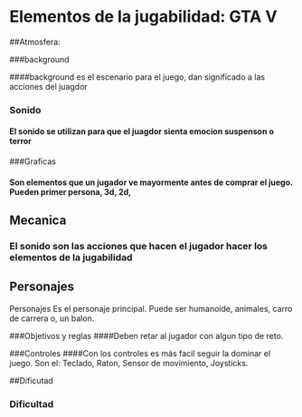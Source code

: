 # Elementos de la jugabilidad: GTA V

##Atmosfera: 

###background

####background es el escenario para el juego, dan significado a las acciones del juagdor 

### Sonido 
#### El sonido se utilizan para que el juagdor sienta emocion suspenson o terror 

###Graficas 
#### Son elementos que un jugador ve mayormente antes de comprar el juego. Pueden primer persona, 3d, 2d, 

## Mecanica 
### El sonido son las acciones que hacen el jugador hacer los elementos de la jugabilidad 

## Personajes 
Personajes Es el personaje principal. Puede ser humanoide, animales, carro de carrera o, un balon.

###Objetivos y reglas 
####Deben retar al jugador con algun tipo de reto. 

###Controles 
####Con los controles es más facil seguir la dominar el juego. Son el: Teclado, Raton, Sensor de movimiento, Joysticks. 

##Dificutad
### Dificultad
